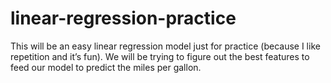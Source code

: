 # linear-regression-practice
This will be an easy linear regression model just for practice (because I like repetition and it’s fun). We will be trying to figure out the best features to feed our model to predict the miles per gallon.
